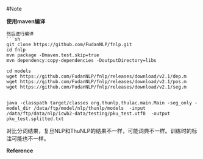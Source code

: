 
#Note

**使用maven编译**

```
然后进行编译
```sh
git clone https://github.com/FudanNLP/fnlp.git
cd fnlp
mvn package -Dmaven.test.skip=true
mvn dependency:copy-dependencies -DoutputDirectory=libs

cd models
wget https://github.com/FudanNLP/fnlp/releases/download/v2.1/dep.m
wget https://github.com/FudanNLP/fnlp/releases/download/v2.1/pos.m
wget https://github.com/FudanNLP/fnlp/releases/download/v2.1/seg.m


java -classpath target/classes org.thunlp.thulac.main.Main -seg_only -model_dir /data/ftp/model/nlp/thunlp/models  -input /data/ftp/data/nlp/icwb2-data/testing/pku_test.utf8  -output pku_test.splitted.txt
```

对比分词结果，复旦NLP和ThuNLP的结果不一样，可能词典不一样。训练时的标注可能也不一样。

**Reference**

